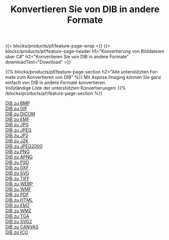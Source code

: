 ﻿---
title: Konvertieren Sie von DIB in andere Formate 
weight: 3920
url: /de/net/conversion/from/dib 
lang: de
langdirlevel: 2
locales: zh-hans,ja,it,ru,de,es,fr,nl,id,lt,pl,pt,vi,tr,ko,zh-hant,ar,hi,th,sv,cs,uk,he
description: Mit Aspose.Imaging können Sie ganz einfach von DIB in andere Formate konvertieren
---

{{< blocks/products/pf/feature-page-wrap >}}
{{< blocks/products/pf/feature-page-header h1="Konvertierung von Bilddateien über C#" h2="Konvertieren Sie von DIB in andere Formate" downloadText="Download" >}}


{{% blocks/products/pf/feature-page-section  h2="Alle unterstützten Formate zum Konvertieren von DIB" %}}
Mit Aspose.Imaging können Sie ganz einfach von DIB in andere Formate konvertieren.
<br/>
Vollständige Liste der unterstützten Konvertierungen:
{{% /blocks/products/pf/feature-page-section %}}
<div class="container-fluid productfamilypage bg-gray">
    <div class="convertypes bg-gray agp-content section">
        <div class="container">
		<div class="row other-converters">
		    <div class='col-md-2 other-converter remove-lp remove-rp'><a href="/imaging/de/net/conversion/dib-to-bmp" >DIB zu BMP</a></div><div class='col-md-2 other-converter remove-lp remove-rp'><a href="/imaging/de/net/conversion/dib-to-gif" >DIB zu GIF</a></div><div class='col-md-2 other-converter remove-lp remove-rp'><a href="/imaging/de/net/conversion/dib-to-dicom" >DIB zu DICOM</a></div><div class='col-md-2 other-converter remove-lp remove-rp'><a href="/imaging/de/net/conversion/dib-to-emf" >DIB zu EMF</a></div><div class='col-md-2 other-converter remove-lp remove-rp'><a href="/imaging/de/net/conversion/dib-to-jpg" >DIB zu JPG</a></div><div class='col-md-2 other-converter remove-lp remove-rp'><a href="/imaging/de/net/conversion/dib-to-jpeg" >DIB zu JPEG</a></div><div class='col-md-2 other-converter remove-lp remove-rp'><a href="/imaging/de/net/conversion/dib-to-jp2" >DIB zu JP2</a></div><div class='col-md-2 other-converter remove-lp remove-rp'><a href="/imaging/de/net/conversion/dib-to-j2k" >DIB zu J2K</a></div><div class='col-md-2 other-converter remove-lp remove-rp'><a href="/imaging/de/net/conversion/dib-to-jpeg2000" >DIB zu JPEG2000</a></div><div class='col-md-2 other-converter remove-lp remove-rp'><a href="/imaging/de/net/conversion/dib-to-png" >DIB zu PNG</a></div><div class='col-md-2 other-converter remove-lp remove-rp'><a href="/imaging/de/net/conversion/dib-to-apng" >DIB zu APNG</a></div><div class='col-md-2 other-converter remove-lp remove-rp'><a href="/imaging/de/net/conversion/dib-to-psd" >DIB zu PSD</a></div><div class='col-md-2 other-converter remove-lp remove-rp'><a href="/imaging/de/net/conversion/dib-to-dxf" >DIB zu DXF</a></div><div class='col-md-2 other-converter remove-lp remove-rp'><a href="/imaging/de/net/conversion/dib-to-svg" >DIB zu SVG</a></div><div class='col-md-2 other-converter remove-lp remove-rp'><a href="/imaging/de/net/conversion/dib-to-tiff" >DIB zu TIFF</a></div><div class='col-md-2 other-converter remove-lp remove-rp'><a href="/imaging/de/net/conversion/dib-to-webp" >DIB zu WEBP</a></div><div class='col-md-2 other-converter remove-lp remove-rp'><a href="/imaging/de/net/conversion/dib-to-wmf" >DIB zu WMF</a></div><div class='col-md-2 other-converter remove-lp remove-rp'><a href="/imaging/de/net/conversion/dib-to-pdf" >DIB zu PDF</a></div><div class='col-md-2 other-converter remove-lp remove-rp'><a href="/imaging/de/net/conversion/dib-to-html" >DIB zu HTML</a></div><div class='col-md-2 other-converter remove-lp remove-rp'><a href="/imaging/de/net/conversion/dib-to-emz" >DIB zu EMZ</a></div><div class='col-md-2 other-converter remove-lp remove-rp'><a href="/imaging/de/net/conversion/dib-to-wmz" >DIB zu WMZ</a></div><div class='col-md-2 other-converter remove-lp remove-rp'><a href="/imaging/de/net/conversion/dib-to-tga" >DIB zu TGA</a></div><div class='col-md-2 other-converter remove-lp remove-rp'><a href="/imaging/de/net/conversion/dib-to-svgz" >DIB zu SVGZ</a></div><div class='col-md-2 other-converter remove-lp remove-rp'><a href="/imaging/de/net/conversion/dib-to-canvas" >DIB zu CANVAS</a></div><div class='col-md-2 other-converter remove-lp remove-rp'><a href="/imaging/de/net/conversion/dib-to-ico" >DIB zu ICO</a></div>
                </div>
        </div>
    </div>
</div>
<br/>

